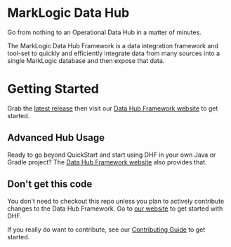 # MarkLogic Data Hub

Go from nothing to an Operational Data Hub in a matter of minutes.  

The MarkLogic Data Hub Framework is a data integration framework and tool-set to quickly and efficiently integrate data from many sources into a single MarkLogic database and then expose that data.

# Getting Started
Grab the [latest release](https://github.com/marklogic/marklogic-data-hub/releases) then visit our [Data Hub Framework website](https://marklogic.github.io/marklogic-data-hub/) to get started.


## Advanced Hub Usage
Ready to go beyond QuickStart and start using DHF in your own Java or Gradle project? The [Data Hub Framework website](https://marklogic.github.io/marklogic-data-hub/) also provides that.

## Don't get this code
You don't need to checkout this repo unless you plan to actively contribute changes to the Data Hub Framework. Go to [our website](https://marklogic.github.io/marklogic-data-hub/) to get started with DHF.

If you really do want to contribute, see our [Contributing Guide](https://github.com/marklogic/marklogic-data-hub/blob/master/CONTRIBUTING.md) to get started.
